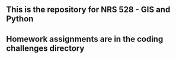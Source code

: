 ## This is the repository for NRS 528 - GIS and Python

## Homework assignments are in the coding challenges directory
